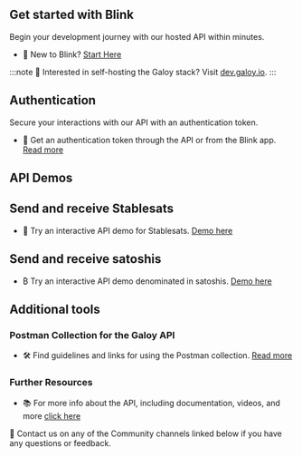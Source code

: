 ## Get started with Blink
Begin your development journey with our hosted API within minutes.

* 🌟 New to Blink? [Start Here](/api)

:::note
🔗 Interested in self-hosting the Galoy stack? Visit [dev.galoy.io](https://dev.galoy.io).
:::

## Authentication
Secure your interactions with our API with an authentication token.

* 🔐 Get an authentication token through the API or from the Blink app. [Read more](/api/auth)

## API Demos

## Send and receive Stablesats
* 🔄 Try an interactive API demo for Stablesats. [Demo here](/api/stablesats)

## Send and receive satoshis
* ₿ Try an interactive API demo denominated in satoshis. [Demo here](/api/sats)

## Additional tools

### Postman Collection for the Galoy API
* 🛠  Find guidelines and links for using the Postman collection. [Read more](/api/postman)

### Further Resources
* 📚 For more info about the API, including documentation, videos, and more [click here](/api/learn-more)

📩 Contact us on any of the Community channels linked below if you have any questions or feedback.
